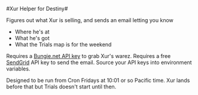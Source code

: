 #Xur Helper for Destiny#

Figures out what Xur is selling, and sends an email letting you know
* Where he's at
* What he's got
* What the Trials map is for the weekend

Requires a [Bungie.net API key](https://www.bungie.net/en/Application) to grab Xur's warez.
Requires a free [SendGrid](https://sendgrid.com) API key to send the email.
Source your API keys into environment variables.

Designed to be run from Cron Fridays at 10:01 or so Pacific time.  Xur lands before that but Trials doesn't start until then.
